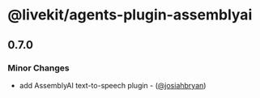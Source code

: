 # @livekit/agents-plugin-assemblyai

## 0.7.0

### Minor Changes

- add AssemblyAI text-to-speech plugin - ([@josiahbryan](https://github.com/josiahbryan))